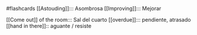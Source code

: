 #flashcards 
[[Astouding]]::: Asombrosa
[[Improving]]::: Mejorar

[[Come out]] of the room::: Sal del cuarto
[[overdue]]::: pendiente, atrasado
[[hand in there]]:: aguante / resiste 